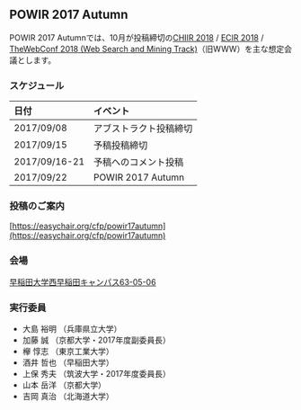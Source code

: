## POWIR 2017 Autumn

POWIR 2017 Autumnでは、10月が投稿締切の[CHIIR 2018](http://sigir.org/chiir2018/) / [ECIR 2018](https://www.ecir2018.org/) / [TheWebConf 2018 (Web Search and Mining Track)](https://www2018.thewebconf.org/)（旧WWW）を主な想定会議とします。

### スケジュール

| 日付 | イベント |
| :-- | :-- |
| 2017/09/08 | アブストラクト投稿締切 |
| 2017/09/15 | 予稿投稿締切 |
| 2017/09/16-21 | 予稿へのコメント投稿 |
| 2017/09/22 | POWIR 2017 Autumn |

### 投稿のご案内
[https://easychair.org/cfp/powir17autumn](https://easychair.org/cfp/powir17autumn)

### 会場
[早稲田大学西早稲田キャンパス63-05-06](https://www.waseda.jp/top/access/nishiwaseda-campus)

### 実行委員
- 大島 裕明 （兵庫県立大学）
- 加藤 誠 （京都大学・2017年度副委員長）
- 欅 惇志 （東京工業大学）
- 酒井 哲也 （早稲田大学）
- 上保 秀夫 （筑波大学・2017年度委員長）
- 山本 岳洋 （京都大学）
- 吉岡 真治 （北海道大学）